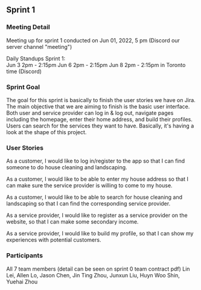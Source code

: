 ## Sprint 1

### Meeting Detail
Meeting up for sprint 1 conducted on Jun 01, 2022, 5 pm (Discord our server channel "meeting") 

Daily Standups Sprint 1:  
Jun 3 2pm - 2:15pm
Jun 6 2pm - 2:15pm
Jun 8 2pm - 2:15pm
in Toronto time (Discord)


### Sprint Goal
The goal for this sprint is basically to finish the user stories we have on Jira. The main objective that we are aiming to finish is the basic user interface. Both user and service provider can log in & log out, navigate pages including the homepage, enter their home address, and build their profiles. Users can search for the services they want to have. 
Basically, it's having a look at the shape of this project. 

### User Stories
As a customer, I would like to log in/register to the app so that I can find someone to do house cleaning and landscaping.

As a customer, I would like to be able to enter my house address so that I can make sure the service provider is willing to come to my house.

As a customer, I would like to be able to search for house cleaning and landscaping so that I can find the corresponding service provider.

As a service provider, I would like to register as a service provider on the website, so that I can make some secondary income.

As a service provider, I would like to build my profile, so that I can show my experiences with potential customers.

### Participants
All 7 team members (detail can be seen on sprint 0 team contract pdf)
Lin Lei, Allen Lo, Jason Chen, Jin Ting Zhou, Junxun Liu,  Huyn Woo Shin, Yuehai Zhou